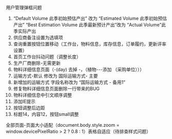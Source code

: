 用户管理弹框问题

1. “Default Volume 此季初始预估产出” 改为 “Estimated Volume 此季初始预估产出”
“Best Estimation Volume 此季最新预计产出”改为 “Actual Volume”此季实际产出
2. 供应商备注设置为选填项
3. 查询重置按钮位置移动（工作台，物料信息，库存信息，订单履约，更新评率设置）
4. 首页工作台抖动问题（调整长度）
5. 生产厂商删除-无需更新
6. 物料详细信息页面（-(day) 去掉 -，（植物---添加 （采购单位）））
7. 运输方式-默认 修改为  国际运输方式- 主要
8. 新增加的运输方式 字段名称改为 “国际运输方式 - 备用1”
9. 修复物料详细信息页面删除一行带来的BUG
10. 物料详细信息中引文顺序调整
11. 添加IE提示
12. 按钮调整后边距
13. 标题14，内容12，按钮small调整

全部页面-页面大小适配（document.body.style.zoom = window.devicePixelRatio > 2 ? 0.8 : 1）表格自适应（待排查样式问题）
